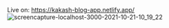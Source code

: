 Live on: https://kakash-blog-app.netlify.app/
![screencapture-localhost-3000-2021-10-21-10_19_22](https://user-images.githubusercontent.com/78377017/138222222-37e2ff64-3aa8-45b6-a33f-d00ef1bb68ea.png)
